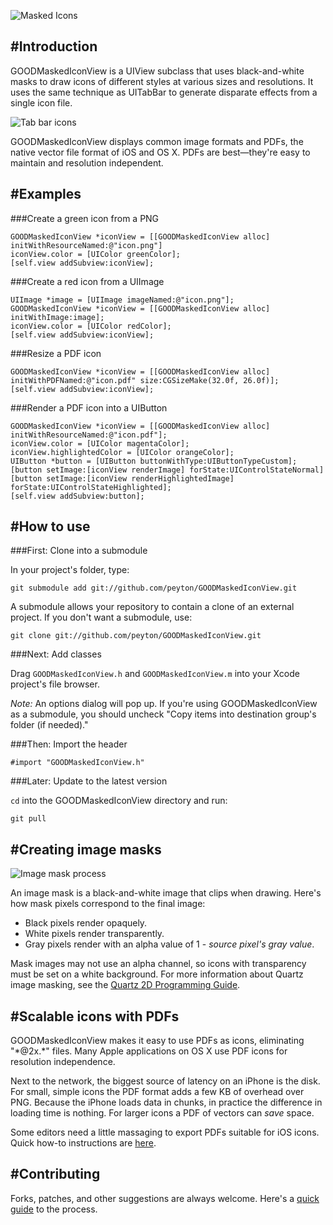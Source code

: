 ![Masked Icons](https://s3.amazonaws.com/peyton.github.com/GOODMaskedIconView/Why.png)

#Introduction
----------

GOODMaskedIconView is a UIView subclass that uses black-and-white masks to draw icons of different
styles at various sizes and resolutions. It uses the same technique as
UITabBar to generate disparate effects from a single icon file.

![Tab bar icons](https://s3.amazonaws.com/peyton.github.com/GOODMaskedIconView/Tab-bar.png)

GOODMaskedIconView displays common image formats and PDFs, the native vector file format of iOS and
OS X. PDFs are best—they're easy to maintain and resolution independent.

#Examples
---------

###Create a green icon from a PNG

    GOODMaskedIconView *iconView = [[GOODMaskedIconView alloc] initWithResourceNamed:@"icon.png"]
    iconView.color = [UIColor greenColor];
    [self.view addSubview:iconView];

###Create a red icon from a UIImage

    UIImage *image = [UIImage imageNamed:@"icon.png"];
    GOODMaskedIconView *iconView = [[GOODMaskedIconView alloc] initWithImage:image];
    iconView.color = [UIColor redColor];
    [self.view addSubview:iconView];

###Resize a PDF icon

    GOODMaskedIconView *iconView = [[GOODMaskedIconView alloc] initWithPDFNamed:@"icon.pdf" size:CGSizeMake(32.0f, 26.0f)];
    [self.view addSubview:iconView];

###Render a PDF icon into a UIButton

    GOODMaskedIconView *iconView = [[GOODMaskedIconView alloc] initWithResourceNamed:@"icon.pdf"];
    iconView.color = [UIColor magentaColor];
    iconView.highlightedColor = [UIColor orangeColor];
    UIButton *button = [UIButton buttonWithType:UIButtonTypeCustom];
    [button setImage:[iconView renderImage] forState:UIControlStateNormal]
    [button setImage:[iconView renderHighlightedImage] forState:UIControlStateHighlighted];
    [self.view addSubview:button];

#How to use
-----------

###First: Clone into a submodule

In your project's folder, type:

    git submodule add git://github.com/peyton/GOODMaskedIconView.git

A submodule allows your repository to contain a clone of an external
project. If you don't want a submodule, use:

    git clone git://github.com/peyton/GOODMaskedIconView.git

###Next: Add classes

Drag `GOODMaskedIconView.h` and `GOODMaskedIconView.m` into your Xcode
project's file browser.

*Note:* An options dialog will pop up. If you're using GOODMaskedIconView as a submodule,
you should uncheck "Copy items into destination group's folder (if needed)."

###Then: Import the header

    #import "GOODMaskedIconView.h"

###Later: Update to the latest version

`cd` into the GOODMaskedIconView directory and run:

    git pull

#Creating image masks
---------

![Image mask process](https://s3.amazonaws.com/peyton.github.com/GOODMaskedIconView/Mask.png)

An image mask is a black-and-white image that clips when drawing. Here's how mask pixels correspond to the final image:

* Black pixels render opaquely.
* White pixels render transparently.
* Gray pixels render with an alpha value of 1 - *source pixel's gray value*.

Mask images may not use an alpha channel, so icons with transparency must be set on a white background. For more information about Quartz image masking, see
the [Quartz 2D Programming Guide](https://developer.apple.com/library/ios/#documentation/GraphicsImaging/Conceptual/drawingwithquartz2d/dq_images/dq_images.html%23//apple_ref/doc/uid/TP30001066-CH212-CJBHDDBE).

#Scalable icons with PDFs
---------

GOODMaskedIconView makes it easy to use PDFs as icons, eliminating "\*@2x.\*" files.
Many Apple applications on OS X use PDF icons for resolution independence.

Next to the network, the biggest source of latency on an iPhone is the disk. For small, simple icons the PDF format adds a few KB of overhead over PNG.
Because the iPhone loads data in chunks, in practice the difference in loading time is nothing. For larger icons a PDF of vectors can *save* space.

Some editors need a little massaging to export PDFs suitable for
iOS icons. Quick how-to instructions are [here](https://github.com/peyton/GOODMaskedIconView/wiki/Exporting-PDFs).

#Contributing
--------

Forks, patches, and other suggestions are always welcome. Here's a [quick guide](https://github.com/peyton/GOODMaskedIconView/wiki/Contributing) to the process.
